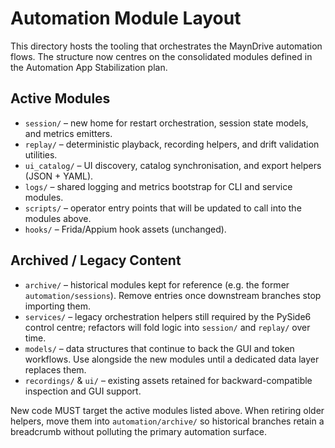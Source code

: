 # Automation Module Layout

This directory hosts the tooling that orchestrates the MaynDrive automation flows. The structure now centres on the consolidated modules defined in the Automation App Stabilization plan.

## Active Modules
- `session/` – new home for restart orchestration, session state models, and metrics emitters.
- `replay/` – deterministic playback, recording helpers, and drift validation utilities.
- `ui_catalog/` – UI discovery, catalog synchronisation, and export helpers (JSON + YAML).
- `logs/` – shared logging and metrics bootstrap for CLI and service modules.
- `scripts/` – operator entry points that will be updated to call into the modules above.
- `hooks/` – Frida/Appium hook assets (unchanged).

## Archived / Legacy Content
- `archive/` – historical modules kept for reference (e.g. the former `automation/sessions`). Remove entries once downstream branches stop importing them.
- `services/` – legacy orchestration helpers still required by the PySide6 control centre; refactors will fold logic into `session/` and `replay/` over time.
- `models/` – data structures that continue to back the GUI and token workflows. Use alongside the new modules until a dedicated data layer replaces them.
- `recordings/` & `ui/` – existing assets retained for backward-compatible inspection and GUI support.

New code MUST target the active modules listed above. When retiring older helpers, move them into `automation/archive/` so historical branches retain a breadcrumb without polluting the primary automation surface.
